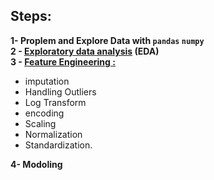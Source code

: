 ## Steps:
<b> 1- Proplem and Explore Data with `pandas` `numpy` </b>\
<b> 2 - [Exploratory data analysis](https://en.wikipedia.org/wiki/Exploratory_data_analysis)     **(EDA)**</b>\
<b> 3 - [Feature Engineering :](https://towardsdatascience.com/what-is-feature-engineering-importance-tools-and-techniques-for-machine-learning-2080b0269f10)</b>
   * imputation
   * Handling Outliers
   * Log Transform
   * encoding
   * Scaling
   * Normalization 
   * Standardization.
   

<b> 4- **Modoling**</b>
